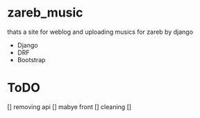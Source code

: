 # zareb_music

thats a site for weblog  and  uploading musics for zareb  by django
* Django
* DRF    
* Bootstrap

# ToDO
[] removing api 
[] mabye front 
[] cleaning 
[]
